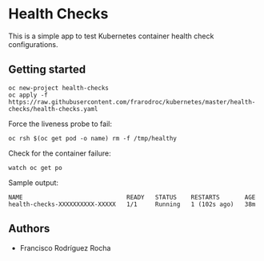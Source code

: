 # Health Checks

This is a simple app to test Kubernetes container health check configurations.

## Getting started

```
oc new-project health-checks
oc apply -f https://raw.githubusercontent.com/frarodroc/kubernetes/master/health-checks/health-checks.yaml
```

Force the liveness probe to fail:

```
oc rsh $(oc get pod -o name) rm -f /tmp/healthy
```

Check for the container failure:

```
watch oc get po
```

Sample output:

```
NAME                             READY   STATUS    RESTARTS       AGE
health-checks-XXXXXXXXXX-XXXXX   1/1     Running   1 (102s ago)   38m
```

## Authors

* Francisco Rodríguez Rocha
